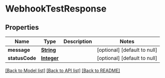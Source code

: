 # WebhookTestResponse
## Properties

Name | Type | Description | Notes
------------ | ------------- | ------------- | -------------
**message** | [**String**](string.md) |  | [optional] [default to null]
**statusCode** | [**Integer**](integer.md) |  | [optional] [default to null]

[[Back to Model list]](../README.md#documentation-for-models) [[Back to API list]](../README.md#documentation-for-api-endpoints) [[Back to README]](../README.md)

